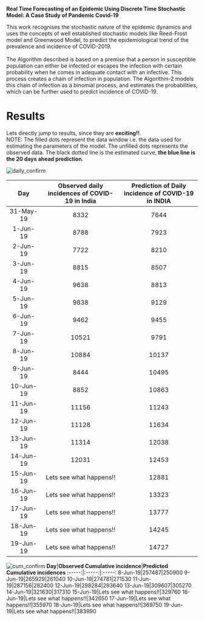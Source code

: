 **Real Time Forecasting of an Epidemic Using Discrete Time Stochastic Model: A Case Study of Pandemic Covid-19**

This work recognises the stochastic nature of the epidemic dynamics and uses the concepts of well established stochastic models like Reed-Frost model and Greenwood Model, to predict the epidemiological trend of the prevalence and incidence of COVID-2019. <br /><br />
The Algorithm described is based on a premise that a person in susceptible population can either be infected or escapes the infection with certain probability when he comes in adequate contact with an infective. This process creates a chain of infection in population. The
Algorithm-2 models this chain of infection as a binomial process, and estimates the probabilities, which can be further used to predict incidence of COVID-19.

# Results
Lets directly jump to results, since they are **exciting!!**. <br />
NOTE: The filled dots represent the data window i.e. the data used for estimating the parameters of the model. The unfilled dots represents the observed data. The black dotted line is the estimated curve, **the blue line is the 20 days ahead prediction**.

![daily_confirm](https://user-images.githubusercontent.com/65863581/84596351-cbffbf00-ae7a-11ea-84ab-7de7e7b51931.jpg)

|    Day    | Observed daily  <br />incidences of  COVID-19 in India | Prediction of  Daily <br />incidence  of COVID-19 in INDIA |
|:---------:|:------------------------------------------------:|:----------------------------------------------------:|
| 31-May-19 |                       8332                       |                         7644                         |
|  1-Jun-19 |                       8788                       |                         7923                         |
|  2-Jun-19 |                       7722                       |                         8210                         |
|  3-Jun-19 |                       8815                       |                         8507                         |
|  4-Jun-19 |                       9638                       |                         8813                         |
|  5-Jun-19 |                       9838                       |                         9129                         |
|  6-Jun-19 |                       9462                       |                         9455                         |
|  7-Jun-19 |                       10521                      |                         9791                         |
|  8-Jun-19 |                       10884                      |                         10137                        |
|  9-Jun-19 |                       8444                       |                         10495                        |
| 10-Jun-19 |                       8852                       |                         10863                        |
| 11-Jun-19 |                       11156                      |                         11243                        |
| 12-Jun-19 |                       11128                      |                         11634                        |
| 13-Jun-19 |                       11314                      |                         12038                        |
| 14-Jun-19 |                       12031                      |                         12453                        |
| 15-Jun-19 |               Lets see what happens!!            |                         12881                        |
| 16-Jun-19 |               Lets see what happens!!            |                         13323                        |
| 17-Jun-19 |               Lets see what happens!!            |                         13777                        |
| 18-Jun-19 |               Lets see what happens!!            |                         14245                        |
| 19-Jun-19 |               Lets see what happens!!            |                         14727                        |

![cum_confirm](https://user-images.githubusercontent.com/65863581/84599053-daef6d00-ae8c-11ea-9155-ef82c5e7bc52.jpg)
**Day**|**Observed Cumulative incidence**|**Predicted Cumulative incidences**
:-----:|:-----:|:-----:
8-Jun-19|257487|250900
9-Jun-19|265929|261040
10-Jun-19|274781|271530
11-Jun-19|287156|282400
12-Jun-19|298284|293640
13-Jun-19|309607|305270
14-Jun-19|321630|317310
15-Jun-19|Lets see what happens!!|329760
16-Jun-19|Lets see what happens!!|342650
17-Jun-19|Lets see what happens!!|355970
18-Jun-19|Lets see what happens!!|369750
19-Jun-19|Lets see what happens!!|383990
